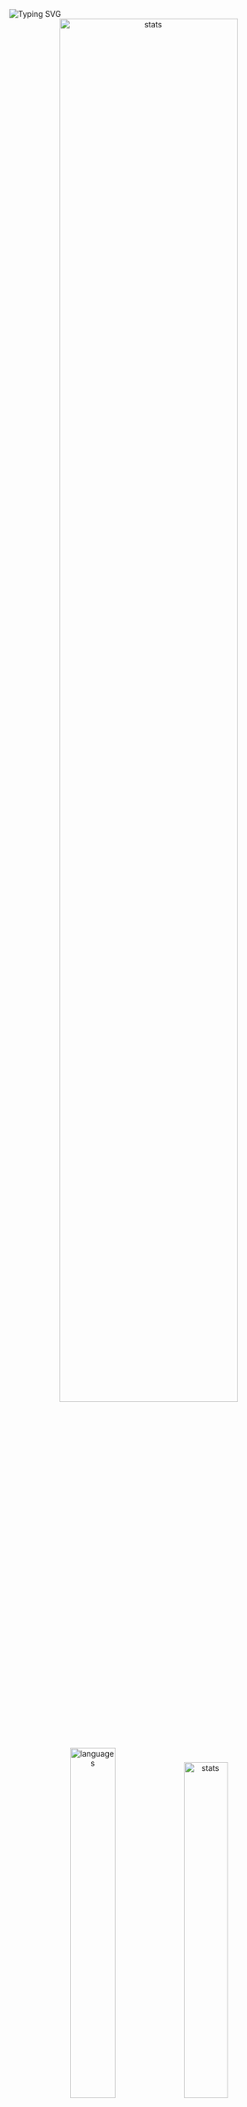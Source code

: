 <img src="https://readme-typing-svg.demolab.com?font=Fira+Code&size=50&duration=3000&color=9745F5&center=true&multiline=true&repeat=false&random=false&width=1000&height=150&lines=Hi!+I'm+Vanya;Python+Fullstack+Developer" alt="Typing SVG" />
<div align="center">
  <img src="http://github-readme-streak-stats.herokuapp.com?user=schr1k&theme=midnight-purple&hide_border=true&border_radius=0&date_format=j%20M%5B%20Y%5D&card_width=500&dates=9745F5&background=020202&border=9745F5&stroke=9745F5&ring=9745F5&fire=9745F5&currStreakNum=9745F5&sideNums=9745F5&currStreakLabel=9745F5&sideLabels=9745F5&excludeDaysLabel=9745F5" alt="stats" width=80%/>
</div>
<div align="center">
  <img src="https://github-readme-stats.vercel.app/api/top-langs/?username=schr1k&hide_border=true&bg_color=020202&text_color=9745F5&title_color=9745F5&layout=compact" alt="languages" width=40.25%>
  <img src="https://github-readme-stats.vercel.app/api?username=schr1k&show_icons=true&hide_border=true&bg_color=020202&text_color=9745F5&title_color=9745F5&icon_color=9745F5&hide_rank=true&hide=contribs,issues" alt="stats" width=39.4%/>
</div>
<div align="center">
  <h1>Skills:</h1>
  <img src="https://skillicons.dev/icons?i=py,postgres,html,css,js,ts,react,next,git,linux" alt="skills" width=80%>
</div>

---
<!--START_SECTION:waka-->
**🐱 My GitHub Data** 

> 📦 86.6 kB Used in GitHub's Storage 
 > 
> 🏆 823 Contributions in the Year 2023
 > 
> 💼 Opted to Hire
 > 
> 📜 9 Public Repositories 
 > 
> 🔑 17 Private Repositories 
 > 
📊 **This Week I Spent My Time On** 

```text
🕑︎ Time Zone: Europe/Moscow

💬 Programming Languages: 
Python                   10 hrs 46 mins      ████████████████░░░░░░░░░   64.08 % 
Log                      1 hr 14 mins        ██░░░░░░░░░░░░░░░░░░░░░░░   07.39 % 
Docker                   1 hr 2 mins         ██░░░░░░░░░░░░░░░░░░░░░░░   06.16 % 
YAML                     57 mins             █░░░░░░░░░░░░░░░░░░░░░░░░   05.73 % 
GitIgnore file           38 mins             █░░░░░░░░░░░░░░░░░░░░░░░░   03.78 % 

🔥 Editors: 
PyCharm                  15 hrs 51 mins      ████████████████████████░   94.29 % 
WebStorm                 50 mins             █░░░░░░░░░░░░░░░░░░░░░░░░   04.99 % 
DataGrip                 4 mins              ░░░░░░░░░░░░░░░░░░░░░░░░░   00.46 % 
Unknown Editor           2 mins              ░░░░░░░░░░░░░░░░░░░░░░░░░   00.26 % 

💻 Operating System: 
Windows                  16 hrs 49 mins      █████████████████████████   100.00 % 
```

**I Mostly Code in Python** 

```text
Python                   22 repos            ██████████████████░░░░░░░   70.97 % 
HTML                     3 repos             ██░░░░░░░░░░░░░░░░░░░░░░░   09.68 % 
TypeScript               3 repos             ██░░░░░░░░░░░░░░░░░░░░░░░   09.68 % 
JavaScript               2 repos             ██░░░░░░░░░░░░░░░░░░░░░░░   06.45 % 
Lasso                    1 repo              █░░░░░░░░░░░░░░░░░░░░░░░░   03.23 % 
```




 Last Updated on 10/12/2023 05:09:09 UTC
<!--END_SECTION:waka-->
